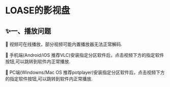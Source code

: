 # LOASE的影视盘

## ✨一、播放问题
	视频可在线播放，部分视频可能内置播放器无法正常解码.

	手机端(Android/iOS   推荐VLC)安装指定分区软件后，点击视频下方的指定软件按钮,可以跳转到软件内正常播放.

	PC端(Windowns/Mac OS   推荐potplayer)安装指定分区软件后，点击视频下方的指定软件按钮,可以跳转到软件内正常播放.
